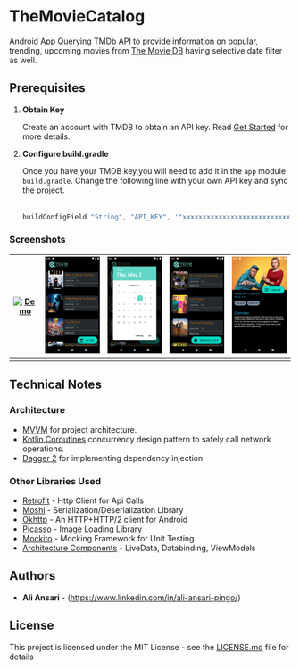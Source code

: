# TheMovieCatalog

Android App Querying TMDb API to provide information on popular, trending, upcoming movies  from [The Movie DB](https://www.themoviedb.org) having selective date filter as well.


## Prerequisites
 
 1. **Obtain Key**
 
    Create an account with TMDB to obtain an API key. Read [Get Started](https://developers.themoviedb.org/3/getting-started) for more details.
 
 2. **Configure build.gradle**
 
    Once you have your TMDB key,you will need to add it in the `app` module `build.gradle`. Change the following line with your own API key and sync the project. 
    ```groovy
    
    buildConfigField "String", "API_KEY", '"xxxxxxxxxxxxxxxxxxxxxxxxxxxxxxxx"'
    
    ```

### Screenshots

| [![Demo](Screenshots/demo.gif)]()  | [![Movies](Screenshots/movies.png)]()  | [![Select](Screenshots/filter.png)]() | [![Filter](Screenshots/filtered.png)]() | [![Detail](Screenshots/details.png)]() |
|:---:|:---:|:---:|:---:|:---:|
| |  |  |  |  |


## Technical Notes

### Architecture
- [MVVM](https://developer.android.com/topic/libraries/architecture) for project architecture.
- [Kotlin Coroutines](https://kotlinlang.org/docs/reference/coroutines-overview.html) concurrency design pattern to safely call network operations.
- [Dagger 2](https://github.com/google/dagger) for implementing dependency injection

### Other Libraries Used

 - [Retrofit](https://square.github.io/retrofit/) - Http Client for Api Calls
 - [Moshi](https://github.com/square/moshi) - Serialization/Deserialization Library
 - [Okhttp](https://github.com/square/okhttp) - An HTTP+HTTP/2 client for Android 
 - [Picasso](https://square.github.io/picasso/) - Image Loading Library
 - [Mockito](https://github.com/mockito/mockitot) - Mocking Framework for Unit Testing
 - [Architecture Components](https://developer.android.com/topic/libraries/architecture) - LiveData, Databinding, ViewModels

## Authors

* **Ali Ansari** - (https://www.linkedin.com/in/ali-ansari-pingo/)

## License
This project is licensed under the MIT License - see the [LICENSE.md](LICENSE.md) file for details